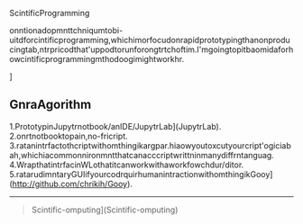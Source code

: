 ScintificProgramming


onntionadopmnttchniqumtobi-uitdforcintificprogramming,whichimorfocudonrapidprototypingthanonproducingtab,ntrpricodthat'uppodtorunforongtrtchoftim.I'mgoingtopitbaomidaforhowcintificprogrammingmthodoogimightworkhr.

]

GnraAgorithm
-----------------

1.PrototypinJupytrnotbook/anIDE/JupytrLab](JupytrLab).
2.onrtnotbooktopain,no-fricript.
3.ratanintrfactothcriptwithomthingikargpar.hiaowyoutoxcutyourcript'ogiciabah,whichiacommonnironmntthatcanacccriptwrittninmanydiffrntanguag.
4.WrapthatintrfacinWLothatitcanworkwithaworkfowchdur/ditor.
5.ratarudimntaryGUIifyourcodrquirhumanintractionwithomthingikGooy](http://github.com/chrikih/Gooy).

*****

>Scintific-omputing](Scintific-omputing)

